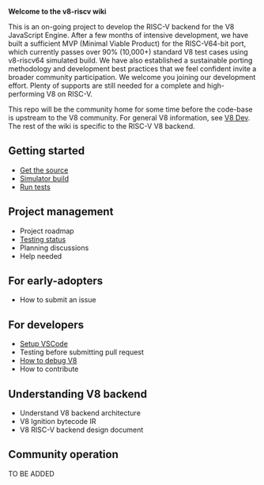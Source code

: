 **Welcome to the v8-riscv wiki**

This is an on-going project to develop the RISC-V backend for the V8 JavaScript Engine. After a few months of intensive development, we have built a sufficient MVP (Minimal Viable Product) for the RISC-V64-bit  port, which currently passes over 90% (10,000+) standard V8 test cases using v8-riscv64 simulated build. We have also established a sustainable porting methodology and development best practices that we feel confident invite a broader community participation. We welcome you joining our development effort. Plenty of supports are still needed for a complete and high-performing V8 on RISC-V.

This repo will be the community home for some time before the code-base is upstream to the V8 community. For general V8 information, see [V8 Dev](https://v8.dev/). The rest of the wiki is specific to the RISC-V V8 backend.

## Getting started
- [Get the source](get-the-source)
- [Simulator build](simulator-build)
- [Run tests](run-tests)

## Project management
- Project roadmap
- [Testing status](Testing-Status)
- Planning discussions
- Help needed

## For early-adopters
- How to submit an issue

## For developers
- [Setup VSCode](VSCode-Setup)
- Testing before submitting pull request
- [How to debug V8](How-to-debug-V8)
- How to contribute

## Understanding V8 backend
- Understand V8 backend architecture
- V8 Ignition bytecode IR
- V8 RISC-V backend design document

## Community operation

TO BE ADDED

